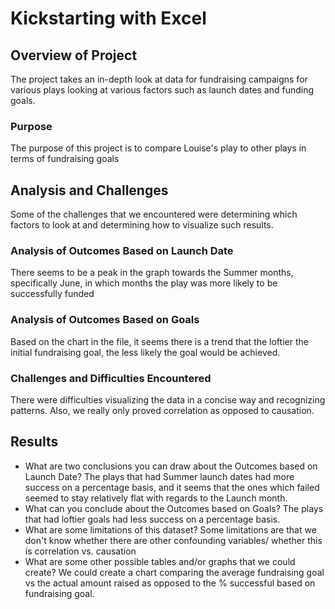 # Kickstarting with Excel
## Overview of Project

The project takes an in-depth look at data for fundraising campaigns for various plays looking at various factors such as launch dates and funding goals.
### Purpose
The purpose of this project is to compare Louise's play to other plays in terms of fundraising goals
## Analysis and Challenges
Some of the challenges that we encountered were determining which factors to look at and determining how to visualize such results.  
### Analysis of Outcomes Based on Launch Date

There seems to be a peak in the graph towards the Summer months, specifically June, in which months the play was more likely to be successfully funded
### Analysis of Outcomes Based on Goals
Based on the chart in the file, it seems there is a trend that the loftier the initial fundraising goal, the less likely the goal would be achieved.  

### Challenges and Difficulties Encountered
There were difficulties visualizing the data in a concise way and recognizing patterns.  Also, we really only proved correlation as opposed to causation.
## Results

- What are two conclusions you can draw about the Outcomes based on Launch Date?
 The plays that had Summer launch dates had more success on a percentage basis, and it seems that the ones which failed seemed to stay relatively flat with regards to the Launch month.   
- What can you conclude about the Outcomes based on Goals?
    The plays that had loftier goals had less success on a percentage basis.  
- What are some limitations of this dataset?
 Some limitations are that we don't know whether there are other confounding variables/ whether this is correlation vs. causation
- What are some other possible tables and/or graphs that we could create?
    We could create a chart comparing the average fundraising goal vs the actual amount raised as opposed to the % successful based on fundraising goal.  
